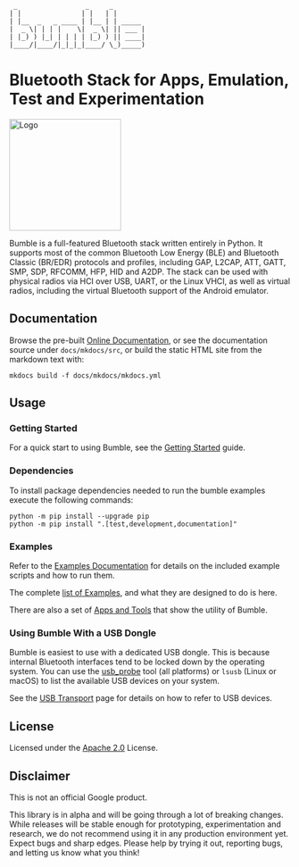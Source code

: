 
     _                 _     _
    | |               | |   | |
    | |__  _   _ ____ | |__ | | _____
    |  _ \| | | |    \|  _ \| || ___ |
    | |_) ) |_| | | | | |_) ) || ____|
    |____/|____/|_|_|_|____/ \_)_____)

Bluetooth Stack for Apps, Emulation, Test and Experimentation
=============================================================

<img src="docs/mkdocs/src/images/logo_framed.png" alt="Logo" width="200" height="200"/>

Bumble is a full-featured Bluetooth stack written entirely in Python. It supports most of the common Bluetooth Low Energy (BLE) and Bluetooth Classic (BR/EDR) protocols and profiles, including GAP, L2CAP, ATT, GATT, SMP, SDP, RFCOMM, HFP, HID and A2DP. The stack can be used with physical radios via HCI over USB, UART, or the Linux VHCI, as well as virtual radios, including the virtual Bluetooth support of the Android emulator.

## Documentation

Browse the pre-built [Online Documentation](https://google.github.io/bumble/), 
or see the documentation source under `docs/mkdocs/src`, or build the static HTML site from the markdown text with:
```
mkdocs build -f docs/mkdocs/mkdocs.yml 
```

## Usage

### Getting Started

For a quick start to using Bumble, see the [Getting Started](docs/mkdocs/src/getting_started.md) guide.

### Dependencies

To install package dependencies needed to run the bumble examples execute the following commands:

```
python -m pip install --upgrade pip
python -m pip install ".[test,development,documentation]"
```

### Examples

Refer to the [Examples Documentation](examples/README.md) for details on the included example scripts and how to run them.

The complete [list of Examples](/docs/mkdocs/src/examples/index.md), and what they are designed to do is here.

There are also a set of [Apps and Tools](docs/mkdocs/src/apps_and_tools/index.md) that show the utility of Bumble.

### Using Bumble With a USB Dongle

Bumble is easiest to use with a dedicated USB dongle.
This is because internal Bluetooth interfaces tend to be locked down by the operating system.
You can use the [usb_probe](/docs/mkdocs/src/apps_and_tools/usb_probe.md) tool (all platforms) or `lsusb` (Linux or macOS) to list the available USB devices on your system.

See the [USB Transport](/docs/mkdocs/src/transports/usb.md) page for details on how to refer to USB devices.

## License

Licensed under the [Apache 2.0](LICENSE) License.

## Disclaimer

This is not an official Google product.

This library is in alpha and will be going through a lot of breaking changes. While releases will be stable enough for prototyping, experimentation and research, we do not recommend using it in any production environment yet.
Expect bugs and sharp edges.
Please help by trying it out, reporting bugs, and letting us know what you think!
